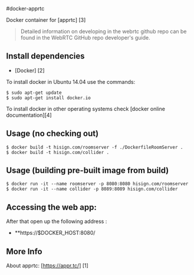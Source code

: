 #docker-apprtc

Docker container for [apprtc] [3]

> Detailed information on developing in the webrtc github repo can be found in the WebRTC GitHub repo developer's guide.

## Install dependencies

  - [Docker] [2]

To install docker in Ubuntu 14.04 use the commands:

    $ sudo apt-get update
    $ sudo apt-get install docker.io

 To install docker in other operating systems check [docker online documentation][4]

## Usage (no checking out)

	$ docker build -t hisign.com/roomserver -f ./DockerfileRoomServer .
	$ docker build -t hisign.com/collider .

## Usage (building pre-built image from build)

	$ docker run -it --name roomserver -p 8080:8080 hisign.com/roomserver
	$ docker run -it --name collider -p 8089:8089 hisign.com/collider
	
## Accessing the web app:

After that open up the following address :

  - **https://$DOCKER_HOST:8080/


## More Info

About apprtc: [https://appr.tc/] [1]